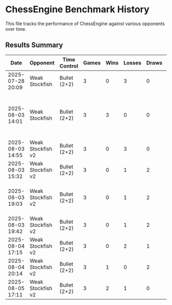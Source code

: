 # ChessEngine Benchmark History

This file tracks the performance of ChessEngine against various opponents over time.

## Results Summary

| Date | Opponent | Time Control | Games | Wins | Losses | Draws | Score | Notes |
|------|----------|--------------|-------|------|--------|-------|-------|-------|
| 2025-07-28 20:09 | Weak Stockfish | Bullet (2+2) | 3 | 0 | 3 | 0 | 0% | 0.0.0 |
| 2025-08-03 14:01 | Weak Stockfish | Bullet (2+2) | 3 | 3 | 0 | 0 | 100% | Negamax Search + Basic Move tables + MVV-LVV |
| 2025-08-03 14:55 | Weak Stockfish v2 | Bullet (2+2) | 3 | 0 | 3 | 0 | 0% | - |
| 2025-08-03 15:32 | Weak Stockfish v2 | Bullet (2+2) | 3 | 0 | 1 | 2 | 33% | Added Killer Moves |
| 2025-08-03 19:03 | Weak Stockfish v2 | Bullet (2+2) | 3 | 0 | 1 | 2 | 33% | Fix timing issue with move inc |
| 2025-08-03 19:42 | Weak Stockfish v2 | Bullet (2+2) | 3 | 0 | 1 | 2 | 33% | Pawn eval upgrades |
| 2025-08-04 17:15 | Weak Stockfish v2 | Bullet (2+2) | 3 | 0 | 2 | 1 | 16% | Bishop & Knight eval |
| 2025-08-04 20:14 | Weak Stockfish v2 | Bullet (2+2) | 3 | 1 | 0 | 2 | 66% | Queen eval updates |
| 2025-08-05 17:11 | Weak Stockfish v2 | Bullet (2+2) | 3 | 2 | 1 | 0 | 66% | TT added |
